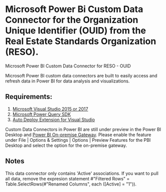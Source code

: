 # Microsoft Power Bi Custom Data Connector for the Organization Unique Identifier (OUID) from the Real Estate Standards Organization (RESO).

Microsoft Power BI Custom Data Connector for RESO - OUID

Microsoft Power BI custom data connectors are built to easily access and refresh data in Power BI for data analysis and visualizations.

<h2>Requirements:</h2>

<ol>
    <li><a href="https://visualstudio.microsoft.com/downloads/" rel="nofollow">Microsoft Visual Studio 2015 or 2017</a></li>
    <li><a href="https://docs.microsoft.com/en-us/power-query/installingsdk" rel="nofollow">Microsoft Power Query SDK</a></li>
    <li><a href="https://marketplace.visualstudio.com/items?itemName=lennyomg.AutoDeploy" rel="nofollow">Auto Deploy Extension for Visual Studio</a></li>
</ol>

Custom Data Connectors in Power BI are still under preview in the Power BI Desktop and <a href="https://docs.microsoft.com/en-us/power-bi/service-gateway-custom-connectors" rel="nofollow">Power BI On-premise Gateway</a>. Please enable the feature under File | Options & Settings | Options | Preview Features for the PBI Desktop and select the option for the on-premise gateway.

<h2>Notes</h2>
This data connector only contains 'Active' associations. If you want to pull all data, remove the expresion statement #"Filtered Rows" = Table.SelectRows(#"Renamed Columns", each ([Active] = "1")).
